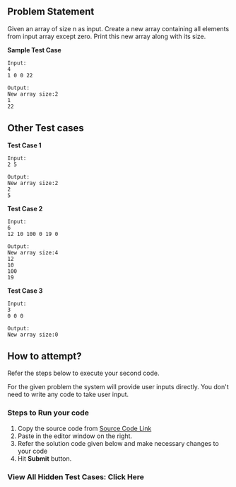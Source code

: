 ## Problem Statement
Given an array of size n as input. Create a new array containing all elements from 
input array except zero.
Print this new array along with its size.

**Sample Test Case**
```
Input:
4
1 0 0 22 

Output:
New array size:2
1
22
```
## Other Test cases
**Test Case 1**
```
Input:
2 5 

Output:
New array size:2
2
5
```
**Test Case 2**
```
Input:
6
12 10 100 0 19 0

Output:
New array size:4
12
10
100
19
```
**Test Case 3**
```
Input:
3
0 0 0

Output:
New array size:0
```
## How to attempt?
Refer the steps below to execute your second code.

For the given problem the system will provide user inputs directly. You don't need to write any code to take user input.

### Steps to Run your code

1. Copy the source code from [Source Code Link](https://raw.githubusercontent.com/Aartiarora22/Lab_assignments/main/R1/T2/Main.java)
2. Paste in the editor window on the right.
3. Refer the solution code given below and make necessary changes to your code
4. Hit **Submit** button.

### View All Hidden Test Cases: Click Here

